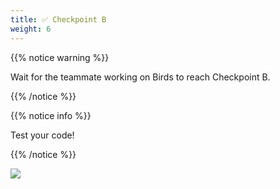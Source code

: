 ```yaml
---
title: ✅ Checkpoint B
weight: 6
---
```


{{% notice warning %}}

Wait for the teammate working on Birds to reach Checkpoint B.

{{% /notice %}}

{{% notice info %}}

Test your code!

{{% /notice %}}

![](../../images/checkpoint7.gif)

